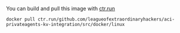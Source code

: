 You can build and pull this image with [ctr.run](https://ctr.run/)

```
docker pull ctr.run/github.com/leagueofextraordinaryhackers/aci-privateagents-kv-integration/src/docker/linux
```

